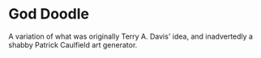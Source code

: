 # God Doodle
A variation of what was originally Terry A. Davis' idea, and inadvertedly a shabby Patrick Caulfield art generator.
